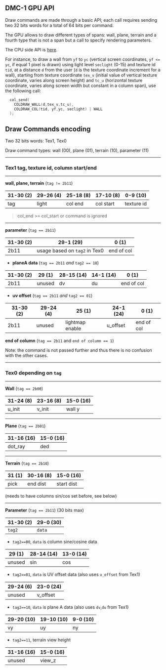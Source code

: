## DMC-1 GPU API

Draw commands are made through a basic API; each call requires sending two 32 bits words for a total of 64 bits per command.

The GPU allows to draw different types of spans: wall, plane, terrain and a fourth type that is not a span but a call to specify rendering parameters.

The CPU side API is [here](../../../software/api/api.c).

For instance, to draw a wall from `yf` to `yc` (vertical screen coordinates, `yf <= yc`, if equal 1 pixel is drawn) using light level `seclight` (0-15) and texture id `tid`, at a distance `d` from the user (`d` is the texture coordinate increment for a wall), starting from texture coordinate `tex_v` (initial value of vertical texture coordinate, varies along screen height) and `tc_u` (horizontal texture coordinate, varies along screen width but constant in a column span), use the following call:

```c
  col_send(
    COLDRAW_WALL(d,tex_v,tc_u),
    COLDRAW_COL(tid, yf,yc, seclight) | WALL
  );
```

## Draw Commands encoding

Two 32 bits words: Tex1, Tex0

Draw command types: wall (00), plane (01), terrain (10), parameter (11)

___
### **Tex1** tag, texture id, column start/end

___
__wall, plane, terrain__ (`tag != 2b11`)

|  31-30 (2) |  29-26 (4) |  25-18 (8) |  17-10 (8) | 0-9 (10)   |
|------------|------------|------------|------------|------------|
| tag        |  light     |  col end   | col start  | texture id |

> col_end >= col_start or command is ignored

___
__parameter__ (`tag == 2b11`)

|  31-30 (2) | 29-1 (29)                     |  0 (1)      |
|------------|-------------------------------|-------------|
| 2b11       | usage based on `tag2` in Tex0 |  end of col |

- __planeA data__ (`tag == 2b11` *and* `tag2 == 10`)

|  31-30 (2) | 29 (1)  | 28-15 (14) | 14-1 (14) | 0 (1)      |
|------------|---------|------------|-----------|------------|
| 2b11       | unused  |    dv      |  du       | end of col |

- __uv offset__ (`tag == 2b11` *and* `tag2 == 01`)

|  31-30 (2) | 29-24 (4) | 25 (1)          | 24-1 (24) | 0 (1)      |
|------------|-----------|-----------------|-----------|------------|
| 2b11       | unused    | lightmap enable | u_offset  | end of col |

__end of column__ (`tag == 2b11` and `end of column == 1`)

Note: the command is not passed further and thus there is no confusion with
the other cases.

___
### **Tex0** depending on `tag`

___
__Wall__ (`tag == 2b00`)

| 31-24  (8) | 23-16 (8) | 15-0 (16)  |
|------------|-----------|------------|
| u_init     | v_init    | wall y     |

___
__Plane__ (`tag == 2b01`)

| 31-16 (16)  | 15-0 (16)  |
|-------------|------------|
| dot_ray     |  ded       |

___
__Terrain__ (`tag == 2b10`)

| 31  (1) | 30-16 (8) | 15-0 (16)  |
|---------|-----------|------------|
| pick    | end dist  | start dist |

(needs to have columns sin/cos set before, see below)

___
__Parameter__ (`tag == 2b11`) (30 bits max)

| 31-30 (2)  | 29-0 (30)  |
|------------|------------|
| `tag2`     | `data`     |

- `tag2==00`, `data` is column sine/cosine data

| 29 (1) | 28-14 (14) | 13-0 (14)  |
|--------|------------|------------|
| unused | sin        | cos        |

- `tag2==01`, `data` is UV offset data (also uses `u_offset` from Tex1)

| 29-24 (6) | 23-0 (24)  |
|-----------|------------|
| unused    | v_offset   |

- `tag2==10`, `data` is plane A data (also uses `dv`,`du` from Tex1)

| 29-20 (10) | 19-10 (10)  | 9-0 (10)  |
|------------|------------|------------|
|  vy        |  uy        |  ny        |

- `tag2==11`, terrain view height

| 31-16 (16) | 15-0 (16)  |
|------------|------------|
|  unused    |  view_z    |
